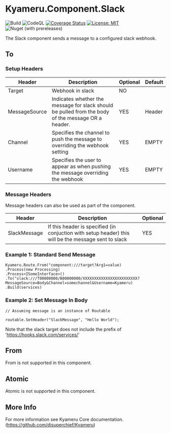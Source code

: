 # Kyameru.Component.Slack

![Build](https://github.com/djsuperchief/Kyameru.Component.Slack/workflows/Build%20And%20Test/badge.svg)
![CodeQL](https://github.com/djsuperchief/Kyameru.Component.Slack/workflows/CodeQL/badge.svg)
[![Coverage Status](https://coveralls.io/repos/github/djsuperchief/Kyameru.Component.Slack/badge.svg?branch=main)](https://coveralls.io/github/djsuperchief/Kyameru.Component.Slack?branch=main)
[![License: MIT](https://img.shields.io/badge/License-MIT-yellow.svg)](https://opensource.org/licenses/MIT)
![Nuget (with prereleases)](https://img.shields.io/nuget/vpre/Kyameru.Component.Slack)

The Slack component sends a message to a configured slack webhook.

## To
### Setup Headers

Header | Description | Optional | Default
------ | ----------- | -------- | -------
Target | Webhook in slack | NO
MessageSource | Indicates whether the message for slack should be pulled from the body of the message OR a header. | YES | Header
Channel | Specifies the channel to push the message to overriding the webhook setting | YES | EMPTY
Username | Specifies the user to appear as when pushing the message overriding the webhook | YES | EMPTY

### Message Headers

Message headers can also be used as part of the component.

Header | Description | Optional
------ | ----------- | --------
SlackMessage | If this header is specified (in conjuction with setup header) this will be the message sent to slack | YES


### Example 1: Standard Send Message

```
Kyameru.Route.From("component:///target?Arg1=value)
.Process(new Processing)
.Process<ISomeInterface>()
.To("slack:///T00000000/B00000000/XXXXXXXXXXXXXXXXXXXXXXXX?MessageSource=Body&Channel=somechannel&Username=Kyameru)
.Build(services)
```

### Example 2: Set Message In Body

```
// Assuming message is an instance of Routable

routable.SetHeader("SlackMessage", "Hello World");
```

Note that the slack target does not include the prefix of 'https://hooks.slack.com/services/'

## From
From is not supported in this component.

## Atomic
Atomic is not supported in this component.

## More Info
For more information see Kyameru Core documentation. (https://github.com/djsuperchief/Kyameru)